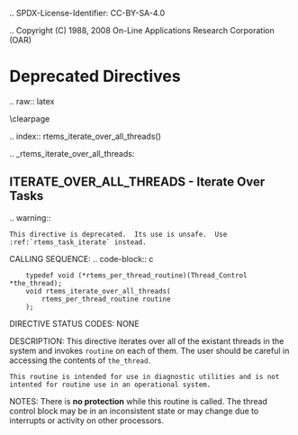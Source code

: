.. SPDX-License-Identifier: CC-BY-SA-4.0

.. Copyright (C) 1988, 2008 On-Line Applications Research Corporation (OAR)

Deprecated Directives
=====================

.. raw:: latex

   \clearpage

.. index:: rtems_iterate_over_all_threads()

.. _rtems_iterate_over_all_threads:

ITERATE_OVER_ALL_THREADS - Iterate Over Tasks
---------------------------------------------

.. warning::

    This directive is deprecated.  Its use is unsafe.  Use
    :ref:`rtems_task_iterate` instead.

CALLING SEQUENCE:
    .. code-block:: c

        typedef void (*rtems_per_thread_routine)(Thread_Control *the_thread);
        void rtems_iterate_over_all_threads(
            rtems_per_thread_routine routine
        );

DIRECTIVE STATUS CODES:
    NONE

DESCRIPTION:
    This directive iterates over all of the existant threads in the system and
    invokes ``routine`` on each of them.  The user should be careful in
    accessing the contents of ``the_thread``.

    This routine is intended for use in diagnostic utilities and is not
    intented for routine use in an operational system.

NOTES:
    There is **no protection** while this routine is called.  The thread
    control block may be in an inconsistent state or may change due to
    interrupts or activity on other processors.
